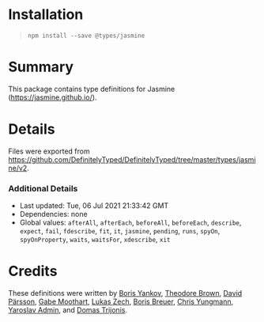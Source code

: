# Installation
> `npm install --save @types/jasmine`

# Summary
This package contains type definitions for Jasmine (https://jasmine.github.io/).

# Details
Files were exported from https://github.com/DefinitelyTyped/DefinitelyTyped/tree/master/types/jasmine/v2.

### Additional Details
 * Last updated: Tue, 06 Jul 2021 21:33:42 GMT
 * Dependencies: none
 * Global values: `afterAll`, `afterEach`, `beforeAll`, `beforeEach`, `describe`, `expect`, `fail`, `fdescribe`, `fit`, `it`, `jasmine`, `pending`, `runs`, `spyOn`, `spyOnProperty`, `waits`, `waitsFor`, `xdescribe`, `xit`

# Credits
These definitions were written by [Boris Yankov](https://github.com/borisyankov), [Theodore Brown](https://github.com/theodorejb), [David Pärsson](https://github.com/davidparsson), [Gabe Moothart](https://github.com/gmoothart), [Lukas Zech](https://github.com/lukas-zech-software), [Boris Breuer](https://github.com/Engineer2B), [Chris Yungmann](https://github.com/cyungmann), [Yaroslav Admin](https://github.com/devoto13), and [Domas Trijonis](https://github.com/fdim).
